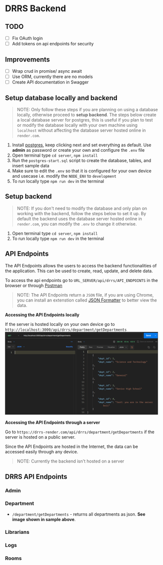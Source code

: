 # DRRS Backend
## TODO
- [ ] Fix OAuth login
- [ ] Add tokens on api endpoints for security

## Improvements
- [ ] Wrap crud in promise/ async await
- [ ] Use ORM, currently there are no models
- [ ] Create API documentation in Swagger

## Setup database locally and backend
> NOTE: Only follow these steps if you are planning on using a database locally, otherwise proceed to **setup backend**. The steps below create a local database server for postgres, this is useful if you plan to test or modify the database locally with your own machine using `localhost` without affecting the database server hosted online in `render.com`.

1. Install [postgres](https://www.postgresql.org/download/), keep clicking next and set everything as default. Use **admin** as password or create your own and configure the `.env` file
2. Open terminal type `cd server`, `npm install`
3. Run the `postgres-start.sql` script to create the database, tables, and insert sample data
4. Make sure to edit the `.env` so that it is configured for your own device and usecase i.e. modify the `NODE_ENV` to `development`
5. To run locally type `npm run dev` in the terminal

## Setup backend
> NOTE: If you don't need to modify the database and only plan on working with the backend, follow the steps below to set it up. By default the backend uses the database server hosted online in `render.com`, you can modify the `.env` to change it otherwise.

1. Open terminal type `cd server`, `npm install`
2. To run locally type `npm run dev` in the terminal

## API Endpoints
The API Endpoints allows the users to access the backend functionalities of the application. This can be used to create, read, update, and delete data.

To access the api endpoints go to `URL_SERVER/api/drrs/API_ENDPOINTS` in the browser or through [Postman](https://www.postman.com/downloads/)

> NOTE: The API Endpoints return a `JSON` file, if you are using Chrome, you can install an extenstion called [JSON Formatter](https://chromewebstore.google.com/detail/json-formatter/bcjindcccaagfpapjjmafapmmgkkhgoa?hl=en-US&utm_source=ext_sidebar) to better view the data.

**Accessing the API Endpoints locally**

If the server is hosted locally on your own device go to `http://localhost:3000/api/drrs/department/getDepartments` 
![Local API Endpoint Sample](./local_api_sample.png)
 
**Accessing the API Endpoints through a server**

Go to `https://drrs-render.com/api/drrs/department/getDepartments` if the server is hosted on a public server.

Since the API Endpoints are hosted in the Internet, the data can be accessed easily through any device.
> NOTE: Currently the backend isn't hosted on a server

## DRRS API Endpoints
### Admin

### Department
- `/department/getDepartments` - returns all departments as json. **See image shown in sample above**.

### Librarians

### Logs

### Rooms
